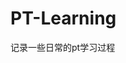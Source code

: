 








































































# PT-Learning
记录一些日常的pt学习过程
